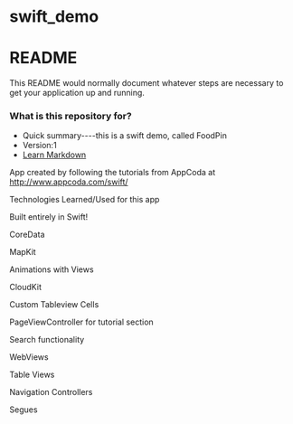 # swift_demo

# README #

This README would normally document whatever steps are necessary to get your application up and running.

### What is this repository for? ###

* Quick summary----this is a swift demo, called FoodPin
* Version:1
* [Learn Markdown](https://github.com/Jane27/swift_demo.git)

App created by following the tutorials from AppCoda at http://www.appcoda.com/swift/

Technologies Learned/Used for this app

Built entirely in Swift!

CoreData

MapKit

Animations with Views

CloudKit

Custom Tableview Cells

PageViewController for tutorial section

Search functionality

WebViews

Table Views

Navigation Controllers

Segues

